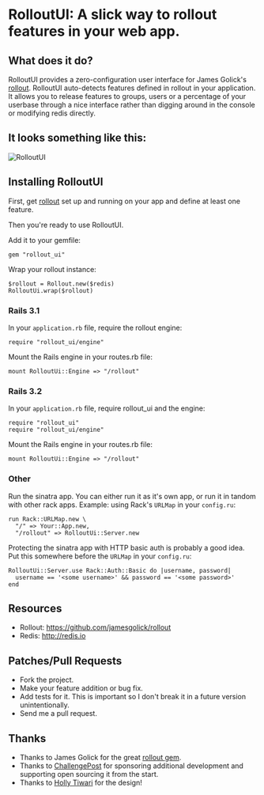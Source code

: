 RolloutUI: A slick way to rollout features in your web app.
==========================================================

What does it do?
----------------

RolloutUI provides a zero-configuration user interface for James Golick's [rollout](https://github.com/jamesgolick/rollout). RolloutUI auto-detects features defined in rollout in your application.
It allows you to release features to groups, users or a percentage of your userbase through a nice interface rather than digging around in the console or modifying redis directly.

It looks something like this:
-----------------------------

![RolloutUI](https://img.skitch.com/20111018-kyqx954fxeny9tbjf6q3n7pymi.jpg)

Installing RolloutUI
--------------------

First, get [rollout](https://github.com/jamesgolick/rollout) set up and running on your app and define at least one feature.

Then you're ready to use RolloutUI.

Add it to your gemfile:

    gem "rollout_ui"

Wrap your rollout instance:

    $rollout = Rollout.new($redis)
    RolloutUi.wrap($rollout)

### Rails 3.1

In your `application.rb` file, require the rollout engine:

    require "rollout_ui/engine"

Mount the Rails engine in your routes.rb file:

    mount RolloutUi::Engine => "/rollout"

### Rails 3.2

In your `application.rb` file, require rollout_ui and the engine:

    require "rollout_ui"
    require "rollout_ui/engine"

Mount the Rails engine in your routes.rb file:

    mount RolloutUi::Engine => "/rollout"

### Other

Run the sinatra app.  You can either run it as it's own app, or run it in
tandom with other rack apps.  Example: using Rack's `URLMap` in your `config.ru`:

    run Rack::URLMap.new \
      "/" => Your::App.new,
      "/rollout" => RolloutUi::Server.new

Protecting the sinatra app with HTTP basic auth is probably a good idea.
Put this somewhere before the `URLMap` in your `config.ru`:

    RolloutUi::Server.use Rack::Auth::Basic do |username, password|
      username == '<some username>' && password == '<some password>'
    end

Resources
---------

* Rollout: <https://github.com/jamesgolick/rollout>
* Redis: <http://redis.io>

Patches/Pull Requests
---------------------

* Fork the project.
* Make your feature addition or bug fix.
* Add tests for it. This is important so I don't break it in a
  future version unintentionally.
* Send me a pull request.

Thanks
------
* Thanks to James Golick for the great [rollout gem](https://github.com/jamesgolick/rollout).
* Thanks to [ChallengePost](http://challengepost.com) for sponsoring additional development and
supporting open sourcing it from the start.
* Thanks to [Holly Tiwari](http://holly-smith.com/) for the design!
